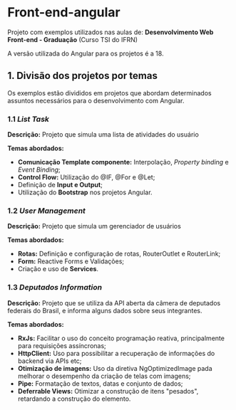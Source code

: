 # Front-end-angular

Projeto com exemplos utilizados nas aulas de: **Desenvolvimento Web Front-end - Graduação** (Curso TSI do IFRN)

A versão utilizada do Angular para os projetos é a 18.

## 1. Divisão dos projetos por temas
Os exemplos estão divididos em projetos que abordam determinados assuntos necessários para o desenvolvimento com Angular.

### 1.1 *List Task*
**Descrição:** Projeto que simula uma lista de atividades do usuário
  
**Temas abordados:**
+  **Comunicação Template componente:** Interpolação, *Property binding* e *Event Binding*;
+  **Control Flow:** Utilização do @IF, @For e @Let;
+ Definição de **Input e Output**;
+ Utilização do **Bootstrap** nos projetos Angular.
 
### 1.2 *User Management*
**Descrição:** Projeto que simula um gerenciador de usuários

**Temas abordados:**
+  **Rotas:** Definição e configuração de rotas, RouterOutlet e RouterLink;
+  **Form:** Reactive Forms e Validações;
+ Criação e uso de **Services**.

### 1.3 *Deputados Information*
**Descrição:** Projeto que se utiliza da API aberta da câmera de deputados federais do Brasil, e informa alguns dados sobre seus integrantes.

**Temas abordados:**
+  **RxJs:** Facilitar o uso do conceito programação reativa, principalmente para requisições assíncronas;
+  **HttpClient:** Uso para possibilitar a recuperação de informações do backend via APIs etc;
+  **Otimização de imagens:** Uso da diretiva NgOptimizedImage pada melhorar o desempenho da criação de telas com imagens;
+  **Pipe:** Formatação de textos, datas e conjunto de dados;
+  **Deferrable Views:** Otimizar a construção de itens "pesados", retardando a construção do elemento.